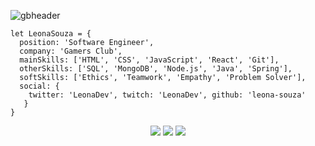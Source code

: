 ![gbheader](https://user-images.githubusercontent.com/55172899/132783568-41bf6ac6-a952-46a1-9b29-a237c404a6dd.png)

```
let LeonaSouza = {
  position: 'Software Engineer',
  company: 'Gamers Club',
  mainSkills: ['HTML', 'CSS', 'JavaScript', 'React', 'Git'],
  otherSkills: ['SQL', 'MongoDB', 'Node.js', 'Java', 'Spring'],
  softSkills: ['Ethics', 'Teamwork', 'Empathy', 'Problem Solver'],
  social: {
    twitter: 'LeonaDev', twitch: 'LeonaDev', github: 'leona-souza' 
   }
}
```
<p align="center">
  <a href="https://www.twitch.tv/LeonaDEV"><img src="https://img.shields.io/badge/Twitch-9146FF?style=for-the-badge&logo=twitch&logoColor=white"></img></a>
  <a href="https://twitter.com/LeonaDEV"><img src="https://img.shields.io/badge/Twitter-1DA1F2?style=for-the-badge&logo=twitter&logoColor=white"></img></a>
  <a href="https://www.linkedin.com/in/leonasouza"><img src="https://img.shields.io/badge/LinkedIn-0077B5?style=for-the-badge&logo=linkedin&logoColor=white"></img></a>
</p>
